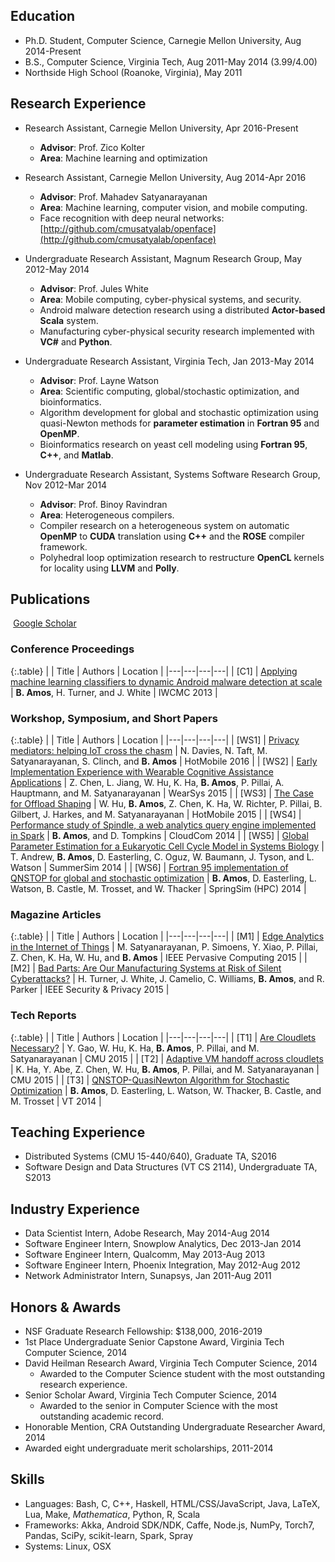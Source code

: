 ## Education
+ Ph.D. Student, Computer Science,
  Carnegie Mellon University,
  Aug 2014-Present
+ B.S., Computer Science,
  Virginia Tech,
  Aug 2011-May 2014
    (3.99/4.00)
+   Northside High School (Roanoke, Virginia),
  May 2011


## Research Experience
+ Research Assistant, Carnegie Mellon University, Apr 2016-Present
    + **Advisor**: Prof. Zico Kolter
    + **Area**: Machine learning and optimization
+ Research Assistant, Carnegie Mellon University, Aug 2014-Apr 2016
    + **Advisor**: Prof. Mahadev Satyanarayanan
    + **Area**: Machine learning, computer vision, and mobile computing.
    + Face recognition with deep neural networks:
[http://github.com/cmusatyalab/openface](http://github.com/cmusatyalab/openface)

+ Undergraduate Research Assistant, Magnum Research Group, May 2012-May 2014
    + **Advisor**: Prof. Jules White
    + **Area**: Mobile computing, cyber-physical systems, and security.
    + Android malware detection research using a distributed **Actor-based Scala** system.
    + Manufacturing cyber-physical security research implemented with **VC\#** and **Python**.
+ Undergraduate Research Assistant, Virginia Tech, Jan 2013-May 2014
    + **Advisor**: Prof. Layne Watson
    + **Area**: Scientific computing, global/stochastic optimization, and bioinformatics.
    + Algorithm development for global and stochastic optimization using quasi-Newton methods for **parameter estimation** in **Fortran 95** and **OpenMP**.
    + Bioinformatics research on yeast cell modeling using **Fortran 95**, **C++**, and **Matlab**.
+ Undergraduate Research Assistant, Systems Software Research Group, Nov 2012-Mar 2014
    + **Advisor**: Prof. Binoy Ravindran
    + **Area**: Heterogeneous compilers.
    + Compiler research on a heterogeneous system on automatic **OpenMP** to **CUDA** translation using **C++** and the **ROSE** compiler framework.
    + Polyhedral loop optimization research to restructure **OpenCL** kernels for locality using **LLVM** and **Polly**.


## Publications

<a href="https://scholar.google.com/citations?user=CZwrwHAAAAAJ" class="btn btn-primary" style="padding: 0.3em;">
  <i class="ai ai-google-scholar"></i> Google Scholar
</a>


### Conference Proceedings

{:.table}
| | Title | Authors | Location |
|---|---|---|---|
| [C1] | <a href='http://bamos.github.io/data/papers/amos-iwcmc2013.pdf'>Applying machine learning classifiers to dynamic Android malware detection at scale</a> | **B. Amos**, H. Turner, and J. White | IWCMC 2013 |



### Workshop, Symposium, and Short Papers

{:.table}
| | Title | Authors | Location |
|---|---|---|---|
| [WS1] | <a href='http://eprints.lancs.ac.uk/78255/1/44691.pdf'>Privacy mediators: helping IoT cross the chasm</a> | N. Davies, N. Taft, M. Satyanarayanan, S. Clinch, and **B. Amos** | HotMobile 2016 |
| [WS2] | <a href='http://www.cs.cmu.edu/~satya/docdir/chen-wearsys2015.pdf'>Early Implementation Experience with Wearable Cognitive Assistance Applications</a> | Z. Chen, L. Jiang, W. Hu, K. Ha, **B. Amos**, P. Pillai, A. Hauptmann, and M. Satyanarayanan | WearSys 2015 |
| [WS3] | <a href='http://www.cs.cmu.edu/~satya/docdir/hu-hotmobile2015.pdf'>The Case for Offload Shaping</a> | W. Hu, **B. Amos**, Z. Chen, K. Ha, W. Richter, P. Pillai, B. Gilbert, J. Harkes, and M. Satyanarayanan | HotMobile 2015 |
| [WS4] | <a href='http://ieeexplore.ieee.org/xpl/articleDetails.jsp?arnumber=7037709'>Performance study of Spindle, a web analytics query engine implemented in Spark</a> | **B. Amos**, and D. Tompkins | CloudCom 2014 |
| [WS5] | <a href='http://dl.acm.org/citation.cfm?id=2685662'>Global Parameter Estimation for a Eukaryotic Cell Cycle Model in Systems Biology</a> | T. Andrew, **B. Amos**, D. Easterling, C. Oguz, W. Baumann, J. Tyson, and L. Watson | SummerSim 2014 |
| [WS6] | <a href='http://dl.acm.org/citation.cfm?id=2663525'>Fortran 95 implementation of QNSTOP for global and stochastic optimization</a> | **B. Amos**, D. Easterling, L. Watson, B. Castle, M. Trosset, and W. Thacker | SpringSim (HPC) 2014 |



### Magazine Articles

{:.table}
| | Title | Authors | Location |
|---|---|---|---|
| [M1] | <a href='https://www.cs.cmu.edu/~satya/docdir/satya-edge2015.pdf'>Edge Analytics in the Internet of Things</a> | M. Satyanarayanan, P. Simoens, Y. Xiao, P. Pillai, Z. Chen, K. Ha, W. Hu, and **B. Amos** | IEEE Pervasive Computing 2015 |
| [M2] | <a href='http://ieeexplore.ieee.org/xpl/articleDetails.jsp?arnumber=7118094'>Bad Parts: Are Our Manufacturing Systems at Risk of Silent Cyberattacks?</a> | H. Turner, J. White, J. Camelio, C. Williams, **B. Amos**, and R. Parker | IEEE Security & Privacy 2015 |



### Tech Reports

{:.table}
| | Title | Authors | Location |
|---|---|---|---|
| [T1] | <a href='http://reports-archive.adm.cs.cmu.edu/anon/anon/2015/CMU-CS-15-139.pdf'>Are Cloudlets Necessary?</a> | Y. Gao, W. Hu, K. Ha, **B. Amos**, P. Pillai, and M. Satyanarayanan | CMU 2015 |
| [T2] | <a href='http://ra.adm.cs.cmu.edu/anon/2015/CMU-CS-15-113.pdf'>Adaptive VM handoff across cloudlets</a> | K. Ha, Y. Abe, Z. Chen, W. Hu, **B. Amos**, P. Pillai, and M. Satyanarayanan | CMU 2015 |
| [T3] | <a href='https://vtechworks.lib.vt.edu/bitstream/handle/10919/49672/qnTOMS14.pdf'>QNSTOP-QuasiNewton Algorithm for Stochastic Optimization</a> | **B. Amos**, D. Easterling, L. Watson, W. Thacker, B. Castle, and M. Trosset | VT 2014 |


## Teaching Experience
+ Distributed Systems (CMU 15-440/640), Graduate TA,
  S2016
+ Software Design and Data Structures (VT CS 2114), Undergraduate TA,
  S2013


## Industry Experience
+ Data Scientist Intern, Adobe Research, May 2014-Aug 2014
+ Software Engineer Intern, Snowplow Analytics, Dec 2013-Jan 2014
+ Software Engineer Intern, Qualcomm, May 2013-Aug 2013
+ Software Engineer Intern, Phoenix Integration, May 2012-Aug 2012
+ Network Administrator Intern, Sunapsys, Jan 2011-Aug 2011


## Honors & Awards
+ NSF Graduate Research Fellowship: \$138,000, 2016-2019
+ 1st Place Undergraduate Senior Capstone Award, Virginia Tech Computer Science, 2014
+ David Heilman Research Award, Virginia Tech Computer Science, 2014
  + Awarded to the Computer Science student with the most outstanding research experience.
+ Senior Scholar Award, Virginia Tech Computer Science, 2014
  + Awarded to the senior in Computer Science with the most outstanding academic record.
+ Honorable Mention, CRA Outstanding Undergraduate Researcher Award, 2014
+ Awarded eight undergraduate merit scholarships, 2011-2014


## Skills
+ Languages: Bash, C, C++, Haskell, HTML/CSS/JavaScript, Java, LaTeX, Lua, Make, *Mathematica*, Python, R, Scala
+ Frameworks: Akka, Android SDK/NDK, Caffe, Node.js, NumPy, Torch7, Pandas, SciPy, scikit-learn, Spark, Spray
+ Systems: Linux, OSX
